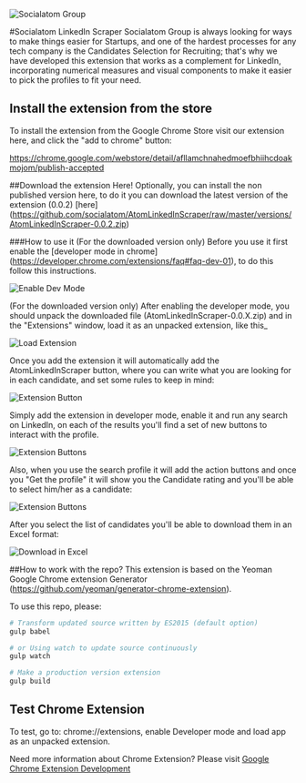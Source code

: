 ![Socialatom Group](http://i2.wp.com/socialatomventures.com/wp-content/uploads/2016/08/savBlack.png?w=400 "Socialatom Group")

#Socialatom LinkedIn Scraper
Socialatom Group is always looking for ways to make things easier for Startups, and one of the hardest processes for any tech company is the Candidates Selection for Recruiting; that's why we have developed this extension that works as a complement for LinkedIn, incorporating numerical measures and visual components to make it easier to pick the profiles to fit your need.

## Install the extension from the store
To install the extension from the Google Chrome Store visit our extension here, and click the "add to chrome" button: 

https://chrome.google.com/webstore/detail/afllamchnahedmoefbhiihcdoakmojom/publish-accepted

##Download the extension Here!
Optionally, you can install the non published version here, to do it you can download the latest version of the extension (0.0.2) [here] (https://github.com/socialatom/AtomLinkedInScraper/raw/master/versions/AtomLinkedInScraper-0.0.2.zip)

###How to use it
(For the downloaded version only)
Before you use it first enable the [developer mode in chrome] (https://developer.chrome.com/extensions/faq#faq-dev-01), to do this follow this instructions.

![Enable Dev Mode](https://raw.githubusercontent.com/socialatom/AtomLinkedInScraper/master/images/enable_dev_mode.gif "Enable Dev Mode")

(For the downloaded version only)
After enabling the developer mode, you should unpack the downloaded file (AtomLinkedInScraper-0.0.X.zip) and in the "Extensions" window, load it as an unpacked extension, like this_

![Load Extension](https://raw.githubusercontent.com/socialatom/AtomLinkedInScraper/master/images/load_extension.gif "Load Extension")

Once you add the extension it will automatically add the AtomLinkedInScraper button, where you can write what you are looking for in each candidate, and set some rules to keep in mind:

![Extension Button](https://raw.githubusercontent.com/socialatom/AtomLinkedInScraper/master/images/button.png "Extension Button")

Simply add the extension in developer mode, enable it and run any search on LinkedIn, on each of the results you'll find a set of new buttons to interact with the profile.

![Extension Buttons](https://raw.githubusercontent.com/socialatom/AtomLinkedInScraper/master/images/action_buttons.png "Extension Buttons")

Also, when you use the search profile it will add the action buttons and once you "Get the profile" it will show you the Candidate rating and you'll be able to select him/her as a candidate:

![Extension Buttons](https://raw.githubusercontent.com/socialatom/AtomLinkedInScraper/master/images/rating.png "Extension Buttons")

After you select the list of candidates you'll be able to download them in an Excel format:

![Download in Excel](https://raw.githubusercontent.com/socialatom/AtomLinkedInScraper/master/images/download_excel.png "Download in Excel")

##How to work with the repo?
This extension is based on the Yeoman Google Chrome extension Generator (https://github.com/yeoman/generator-chrome-extension).

To use this repo, please:

```sh
# Transform updated source written by ES2015 (default option)
gulp babel

# or Using watch to update source continuously
gulp watch

# Make a production version extension
gulp build
```

## Test Chrome Extension

To test, go to: chrome://extensions, enable Developer mode and load app as an unpacked extension.

Need more information about Chrome Extension? Please visit [Google Chrome Extension Development](http://developer.chrome.com/extensions/devguide.html)